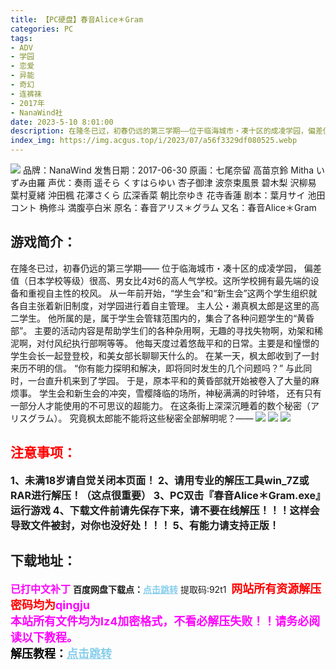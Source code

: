 ```yaml
---
title: 【PC硬盘】春音Alice＊Gram
categories: PC
tags:
- ADV
- 学园
- 恋爱
- 异能
- 奇幻
- 连裤袜
- 2017年
- NanaWind社
date: 2023-5-10 8:01:00
description: 在隆冬已过，初春仍远的第三学期——位于临海城市・凑十区的成凌学园，偏差值（日本学校等级）很高、男女比4对6的高人气学校。这所学校拥有最先端的设备和重视自主性的校风。从一年前开始，“学生会”和“新生会”这两个学生组织就各自主张着新旧制度，对学园进行着自主管理。
index_img: https://img.acgus.top/i/2023/07/a56f3329df080525.webp
---
```

![](https://img.acgus.top/i/2023/07/a56f3329df080525.webp)
品牌：NanaWind
发售日期：2017-06-30
原画：七尾奈留 高苗京鈴 Mitha いずみ由羅
声优：奏雨 遥そら くすはらゆい 杏子御津 波奈束風景 碧木梨 沢柳易 葉村夏緒 沖田楓 花澤さくら 広深香菜 朝比奈ゆき 花寺香蓮
剧本：葉月サイ 池田コント 桷修斗 満腹亭白米
原名：春音アリス＊グラム
又名：春音Alice＊Gram

## 游戏简介：
在隆冬已过，初春仍远的第三学期——
位于临海城市・凑十区的成凌学园，
偏差值（日本学校等级）很高、男女比4对6的高人气学校。这所学校拥有最先端的设备和重视自主性的校风。
从一年前开始，“学生会”和“新生会”这两个学生组织就各自主张着新旧制度，对学园进行着自主管理。
主人公・濑真枫太郎是这里的高二学生。
他所属的是，属于学生会管辖范围内的，集合了各种问题学生的“黄昏部”。
主要的活动内容是帮助学生们的各种杂用啊，无趣的寻找失物啊，劝架和稀泥啊，对付风纪执行部啊等等。
他每天度过着悠哉平和的日常。主要是和憧憬的学生会长一起登登校，和美女部长聊聊天什么的。
在某一天，枫太郎收到了一封来历不明的信。
“你有能力探明和解决，即将同时发生的几个问题吗？”
与此同时，一台直升机来到了学园。
于是，原本平和的黄昏部就开始被卷入了大量的麻烦事。
学生会和新生会的冲突，雪樱降临的场所，神秘满满的时钟塔，
还有只有一部分人才能使用的不可思议的超能力。
在这条街上深深沉睡着的数个秘密（アリスグラム）。
究竟枫太郎能不能将这些秘密全部解明呢？——
![](https://img.acgus.top/i/2023/07/ddf950d559081345.webp)
![](https://img.acgus.top/i/2023/07/7822b719ad081240.webp)
![](https://img.acgus.top/i/2023/07/17e77d4e76080940.webp)





## <font color=#FF0000 >注意事项：</font>
<font size=3><b>1、未满18岁请自觉关闭本页面！
2、请用专业的解压工具win_7Z或RAR进行解压！（这点很重要）
3、PC双击『春音Alice＊Gram.exe』运行游戏
4、下载文件前请先保存下来，请不要在线解压！！！这样会导致文件被封，对你也没好处！！！
5、有能力请支持正版！</b></font>

## 下载地址：
<font color=#FF00FF size=3><b>已打中文补丁</b></font>
<b>百度网盘下载点：</b><a href="https://pan.baidu.com/s/1voORbaminocZyh8f2i5Xlg?pwd=92t1" style="color: #87CEEB;"><b>点击跳转</b></a> 提取码:92t1
<a style="padding: 0" href="https://post.qingju.org/AD/"><img style="max-width:100%" src="https://img.acgus.top/i/2024/07/478f689b8021d8d499ab43d21acf137a.gif" alt=""></a>
<b><font color=#FF0000 size=4>网站所有资源解压密码均为</b></font><b><font color=#FF00FF size=4>qingju</font><font color=#FF0000 ></font></b><br><b><font color=#FF00FF size=4>本站所有文件均为lz4加密格式，不看必解压失败！！请务必阅读以下教程。</b></font><br><b><font color=#000 size=4>解压教程：</b><a href="https://post.qingju.org/tutorial/000/" style="color: #87CEEB;"><b>点击跳转</b></a>
